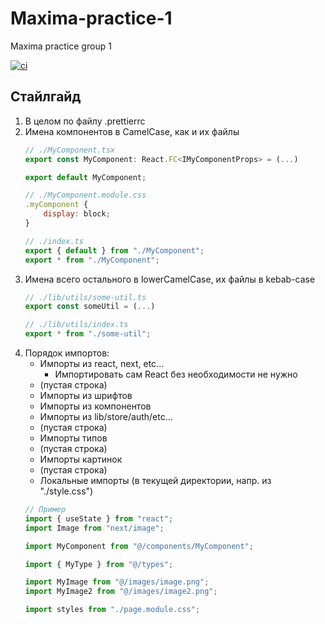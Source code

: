 # Maxima-practice-1
Maxima practice group 1

[![ci](https://github.com/AnatoliyKlimov/Maxima-practice-1/actions/workflows/ci.yml/badge.svg)](https://github.com/AnatoliyKlimov/Maxima-practice-1/actions/workflows/ci.yml)

## Стайлгайд
1. В целом по файлу .prettierrc
2. Имена компонентов в CamelCase, как и их файлы
	```javascript
	// ./MyComponent.tsx
	export const MyComponent: React.FC<IMyComponentProps> = (...)

	export default MyComponent;

	// ./MyComponent.module.css
	.myComponent {
	    display: block;
	}

	// ./index.ts
	export { default } from "./MyComponent";
	export * from "./MyComponent";
	```
3. Имена всего остального в lowerCamelCase, их файлы в kebab-case
	```javascript
	// ./lib/utils/some-util.ts
	export const someUtil = (...)

	// ./lib/utils/index.ts
	export * from "./some-util";
	```
3. Порядок импортов:
	- Импорты из react, next, etc...
		- Импортировать сам React без необходимости не нужно
	- (пустая строка)
	- Импорты из шрифтов
	- Импорты из компонентов
	- Импорты из lib/store/auth/etc...
	- (пустая строка)
	- Импорты типов
	- (пустая строка)
	- Импорты картинок
	- (пустая строка)
	- Локальные импорты (в текущей директории, напр. из "./style.css")
	```javascript
	// Пример
	import { useState } from "react";
	import Image from "next/image";

	import MyComponent from "@/components/MyComponent";

	import { MyType } from "@/types";

	import MyImage from "@/images/image.png";
	import MyImage2 from "@/images/image2.png";

	import styles from "./page.module.css";
	```
